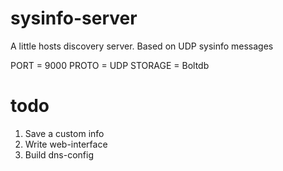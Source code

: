 # sysinfo-server

A little hosts discovery server.
Based on UDP sysinfo messages

PORT = 9000
PROTO = UDP
STORAGE = Boltdb

# todo
 1. Save a custom info
 2. Write web-interface
 3. Build dns-config
